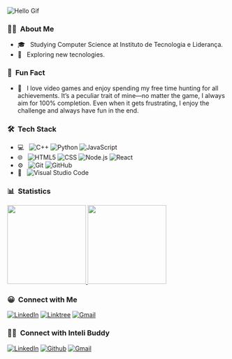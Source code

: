 

![Hello Gif](https://github.com/CryptoVictor/CryptoVictor/blob/main/assets/CryptoVictor.gif)

<h3> 🧑‍💻 &nbsp;About Me </h3>


- 🎓 &nbsp; Studying Computer Science at Instituto de Tecnologia e Liderança.
- 🤔 &nbsp; Exploring new tecnologies.

<h3> 🧠 &nbsp;Fun Fact</h3>

- 🔎 &nbsp; I love video games and enjoy spending my free time hunting for all achievements. It’s a peculiar trait of mine—no matter the game, I always aim for 100% completion. Even when it gets frustrating, I enjoy the challenge and always have fun in the end.

<h3> 🛠 &nbsp;Tech Stack</h3>

- 💻 &nbsp;
  ![C++](https://img.shields.io/badge/-C++-333333?style=flat&logo=C%2B%2B&logoColor=00599C)
  ![Python](https://img.shields.io/badge/-Python-333333?style=flat&logo=python)
  ![JavaScript](https://img.shields.io/badge/-JavaScript-333333?style=flat&logo=javascript)
- 🌐 &nbsp;
  ![HTML5](https://img.shields.io/badge/-HTML5-333333?style=flat&logo=HTML5)
  ![CSS](https://img.shields.io/badge/-CSS-333333?style=flat&logo=CSS3&logoColor=1572B6)
  ![Node.js](https://img.shields.io/badge/-Node.js-333333?style=flat&logo=node.js)
  ![React](https://img.shields.io/badge/-React-333333?style=flat&logo=react)
- ⚙️ &nbsp;
  ![Git](https://img.shields.io/badge/-Git-333333?style=flat&logo=git)
  ![GitHub](https://img.shields.io/badge/-GitHub-333333?style=flat&logo=github)
- 🔧 &nbsp;
  ![Visual Studio Code](https://img.shields.io/badge/-Visual%20Studio%20Code-333333?style=flat&logo=visual-studio-code&logoColor=007ACC)

<h3> 📊 &nbsp;Statistics</h3>

<a href="https://github.com/AVS1508">
  <img height="180em" src="https://github-readme-stats.vercel.app/api?username=cryptovictor&theme=buefy&show_icons=true" />
  <img height="180em" src="https://github-readme-stats.vercel.app/api/top-langs/?username=cryptovictor&theme=buefy&layout=compact" />
</a>

<br/>

<h3> 😀 &nbsp;Connect with Me </h3>

  [![LinkedIn](https://img.shields.io/badge/LinkedIn-0077B5?style=for-the-badge&logo=linkedin&logoColor=white)](https://www.linkedin.com/in/victor-garcia-dos-santos/)
  [![Linktree](https://img.shields.io/badge/linktree-39E09B?style=for-the-badge&logo=linktree&logoColor=white)](https://linktree.com/cryptov1ct0r)
  [![Gmail](https://img.shields.io/badge/Gmail-333333?style=for-the-badge&logo=gmail&logoColor=red)](mailto:gds.victor15@gmail.com)

<h3> 🤝🏻 &nbsp;Connect with Inteli Buddy </h3>
  
  [![LinkedIn](https://img.shields.io/badge/LinkedIn-0077B5?style=for-the-badge&logo=linkedin&logoColor=white)](https://www.linkedin.com/in/vinicius-ibiapina/)
  [![Github](https://img.shields.io/badge/GitHub-100000?style=for-the-badge&logo=github&logoColor=white)](https://github.com/Viniciusibin)
  [![Gmail](https://img.shields.io/badge/Gmail-333333?style=for-the-badge&logo=gmail&logoColor=red)](mailto:vinicius.ibiapina@sou.inteli.edu.br)
  
